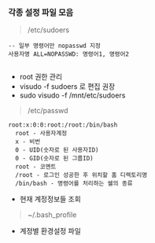 
### 각종 설정 파일 모음

> /etc/sudoers

```
-- 일부 명령어만 nopasswd 지정
사용자명 ALL=NOPASSWD: 명령어1, 명령어2


```

* root 권한 관리
* visudo -f sudoers 로 편집 권장
* sudo visudo -f /mnt/etc/sudoers

> /etc/passwd

```
root:x:0:0:root:/root:/bin/bash
  root - 사용자계정
  x - 비번
  0 - UID(숫자로 된 사용자ID)
  0 - GID(숫자로 된 그룹ID)
  root - 코멘트
  /root - 로그인 성공한 후 위치할 홈 디렉토리명
  /bin/bash - 명령어를 처리하는 쉘의 종류
```

* 현재 계정정보들 조회


> ~/.bash_profile

* 계정별 환경설정 파일
